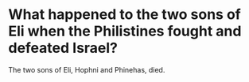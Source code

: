 # What happened to the two sons of Eli when the Philistines fought and defeated Israel?

The two sons of Eli, Hophni and Phinehas, died.
